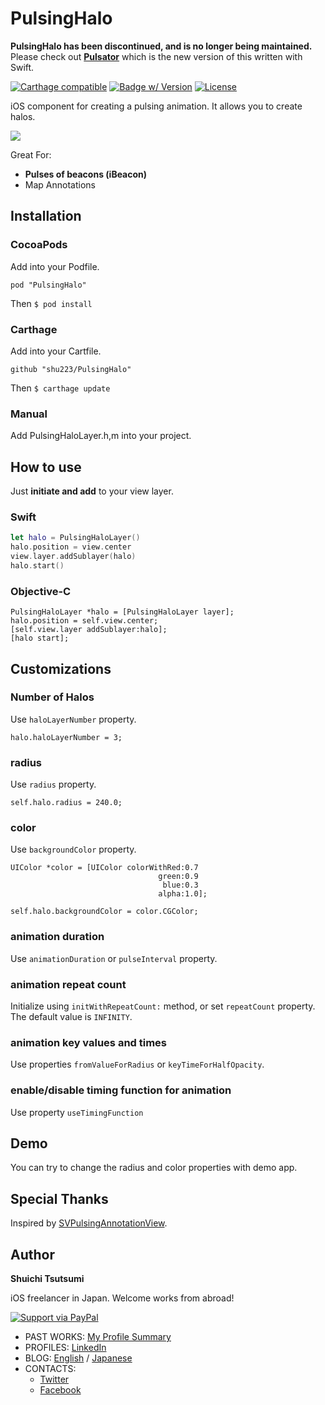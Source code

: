 PulsingHalo
===========

**PulsingHalo has been discontinued, and is no longer being maintained.** Please check out **[Pulsator](https://github.com/shu223/Pulsator)** which is the new version of this written with Swift.

[![Carthage compatible](https://img.shields.io/badge/Carthage-compatible-4BC51D.svg?style=flat)](https://github.com/Carthage/Carthage)
[![Badge w/ Version](http://cocoapod-badges.herokuapp.com/v/PulsingHalo/badge.png)](http://cocoadocs.org/docsets/PulsingHalo)
[![License](http://img.shields.io/badge/license-MIT-lightgrey.svg?style=flat
)](http://mit-license.org)

iOS component for creating a pulsing animation. It allows you to create halos.

![](demo_.gif)
                    
Great For:

- **Pulses of beacons (iBeacon)**
- Map Annotations


## Installation

### CocoaPods

Add into your Podfile.

```
pod "PulsingHalo"
```

Then `$ pod install`


### Carthage

Add into your Cartfile.

```
github "shu223/PulsingHalo"
```

Then `$ carthage update`


### Manual

Add PulsingHaloLayer.h,m into your project.

## How to use

Just **initiate and add** to your view layer.

### Swift

```swift
let halo = PulsingHaloLayer()
halo.position = view.center
view.layer.addSublayer(halo)
halo.start()
```

### Objective-C

```objc
PulsingHaloLayer *halo = [PulsingHaloLayer layer];
halo.position = self.view.center;
[self.view.layer addSublayer:halo];
[halo start];
```




## Customizations

### Number of Halos

Use `haloLayerNumber` property.

```objc
halo.haloLayerNumber = 3;
```

### radius

Use `radius` property.

```objc
self.halo.radius = 240.0;
```

### color

Use `backgroundColor` property.

```objc
UIColor *color = [UIColor colorWithRed:0.7
                                 green:0.9
                                  blue:0.3
                                 alpha:1.0];

self.halo.backgroundColor = color.CGColor;
```

### animation duration

Use `animationDuration` or `pulseInterval` property.


### animation repeat count

Initialize using `initWithRepeatCount:` method, or set `repeatCount` property. The default value is `INFINITY`.


### animation key values and times

Use properties `fromValueForRadius` or `keyTimeForHalfOpacity`.

### enable/disable timing function for animation

Use property `useTimingFunction`

## Demo

You can try to change the radius and color properties with demo app.


## Special Thanks

Inspired by [SVPulsingAnnotationView](https://github.com/samvermette/SVPulsingAnnotationView).

## Author

**Shuichi Tsutsumi**

iOS freelancer in Japan. Welcome works from abroad!

<a href="https://paypal.me/shu223">
  <img alt="Support via PayPal" src="https://cdn.rawgit.com/twolfson/paypal-github-button/1.0.0/dist/button.svg"/>
</a>

- PAST WORKS:  [My Profile Summary](https://medium.com/@shu223/my-profile-summary-f14bfc1e7099#.vdh0i7clr)
- PROFILES: [LinkedIn](https://www.linkedin.com/in/shuichi-tsutsumi-525b755b/)
- BLOG: [English](https://medium.com/@shu223/) / [Japanese](http://d.hatena.ne.jp/shu223/)
- CONTACTS:
  - [Twitter](https://twitter.com/shu223)
  - [Facebook](https://www.facebook.com/shuichi.tsutsumi)
